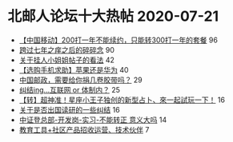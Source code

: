 # 北邮人论坛十大热帖 2020-07-21

- [【中国移动】200打一年不能续约，只能转300打一年的套餐](https://bbs.byr.cn/article/Talking/6211252) 96
- [跨过七年之痒之后的碎碎念](https://bbs.byr.cn/article/Feeling/3151296) 90
- [关于挂人小姐姐帖子的看法](https://bbs.byr.cn/article/Friends/1966523) 42
- [【选购手机求助】苹果还是华为](https://bbs.byr.cn/article/DigiLife/314727) 40
- [中国邮政，需要给你捐几卷胶带吗？](https://bbs.byr.cn/article/Picture/3260015) 29
- [纠结ing…互联网 or 体制内？](https://bbs.byr.cn/article/WorkLife/1146222) 25
- [【转】超神准！星座小王子独创的新型占卜、來一起試玩一下！](https://bbs.byr.cn/article/Constellations/326533) 16
- [关于是否出国读研的一些纠结](https://bbs.byr.cn/article/GoAbroad/371554) 16
- [中证登总部-开发岗-实习-不能转正 意义大吗](https://bbs.byr.cn/article/Job/2095953) 14
- [教育工具+社区产品招收运营、技术伙伴](https://bbs.byr.cn/article/Entrepreneurship/26344) 7


